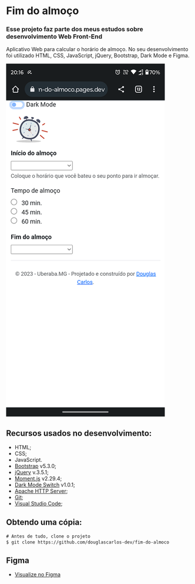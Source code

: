 # Fim do almoço

### Esse projeto faz parte dos meus estudos sobre desenvolvimento Web Front-End

Aplicativo Web para calcular o horário de almoço. No seu desenvolvimento foi utilizado HTML, CSS, JavaScript, jQuery, Bootstrap, Dark Mode e Figma.

![Screenshot](./img/screenshot.png)

## Recursos usados no desenvolvimento:

- HTML;
- CSS;
- JavaScript.
- [Bootstrap](https://github.com/twbs/bootstrap) v5.3.0;
- [jQuery](https://github.com/jquery/jquery) v.3.5.1;
- [Moment.js](https://momentjs.com/) v2.29.4;
- [Dark Mode Switch](https://coliff.github.io/dark-mode-switch/) v1.0.1;
- [Apache HTTP Server](https://github.com/apache/httpd);
- [Git](https://git-scm.com);
- [Visual Studio Code](https://github.com/Microsoft/vscode/);

## Obtendo uma cópia:

```shell
# Antes de tudo, clone o projeto
$ git clone https://github.com/douglascarlos-dev/fim-do-almoco
```

## Figma

- [Visualize no Figma](https://www.figma.com/proto/ZtXo9e7U70WCEFY6OoR2qK/Fim-do-Almo%C3%A7o?page-id=0%3A1&node-id=2-2&viewport=35%2C349%2C0.75&scaling=scale-down&starting-point-node-id=2%3A2)